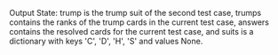 Output State: trump is the trump suit of the second test case, trumps contains the ranks of the trump cards in the current test case, answers contains the resolved cards for the current test case, and suits is a dictionary with keys 'C', 'D', 'H', 'S' and values None.